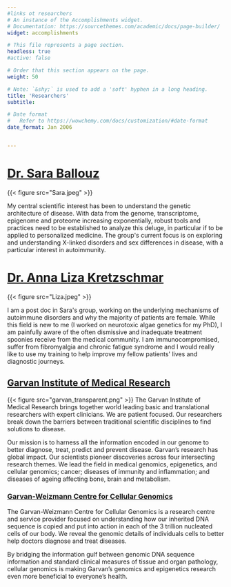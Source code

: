 ```yaml
---
#links ot researchers
# An instance of the Accomplishments widget.
# Documentation: https://sourcethemes.com/academic/docs/page-builder/
widget: accomplishments

# This file represents a page section.
headless: true
#active: false

# Order that this section appears on the page.
weight: 50

# Note: `&shy;` is used to add a 'soft' hyphen in a long heading.
title: 'Researchers'
subtitle:

# Date format
#   Refer to https://wowchemy.com/docs/customization/#date-format
date_format: Jan 2006


---
```

# [Dr. Sara Ballouz](https://www.garvan.org.au/people/sarba2)  
{{< figure src="Sara.jpeg" >}}

My central scientific interest has been to understand the genetic architecture of disease. With data from the genome, transcriptome, epigenome and proteome increasing exponentially, robust tools and practices need to be established to analyze this deluge, in particular if to be applied to personalized medicine. The group's current focus is on exploring and understanding X-linked disorders and sex differences in disease, with a particular interest in autoimmunity.

# [Dr. Anna Liza Kretzschmar](https://hydra-hamster.netlify.app/) 
{{< figure src="Liza.jpeg" >}}

I am a post doc in Sara's group, working on the underlying mechanisms of autoimmune disorders and why the majority of patients are female. While this field is new to me (I worked on neurotoxic algae genetics for my PhD), I am painfully aware of the often dismissive and inadequate treatment spoonies receive from the medical community. I am immunocompromised, suffer from fibromyalgia and chronic fatigue syndrome and I would really like to use my training to help improve my fellow patients' lives and diagnostic journeys.

## [Garvan Institute of Medical Research](https://www.garvan.org.au/)
{{< figure src="garvan_transparent.png" >}}
The Garvan Institute of Medical Research brings together world leading basic and translational researchers with expert clinicians. We are patient focused. Our researchers break down the barriers between traditional scientific disciplines to find solutions to disease.

Our mission is to harness all the information encoded in our genome to better diagnose, treat, predict and prevent disease. Garvan’s research has global impact. Our scientists pioneer discoveries across four intersecting research themes. We lead the field in medical genomics, epigenetics, and cellular genomics; cancer; diseases of immunity and inflammation; and diseases of ageing affecting bone, brain and metabolism.

### [Garvan-Weizmann Centre for Cellular Genomics](https://www.garvan.org.au/research/garvan-weizmann)
The Garvan-Weizmann Centre for Cellular Genomics is a research centre and service provider focused on understanding how our inherited DNA sequence is copied and  put into action in each of the 3 trillion nucleated cells of our body. We reveal the genomic details of individuals cells to better help doctors diagnose and treat diseases.

By bridging the information gulf between genomic DNA sequence information and standard clinical measures of tissue and organ pathology, cellular genomics is making Garvan’s genomics and epigenetics research even more beneficial to everyone’s health.